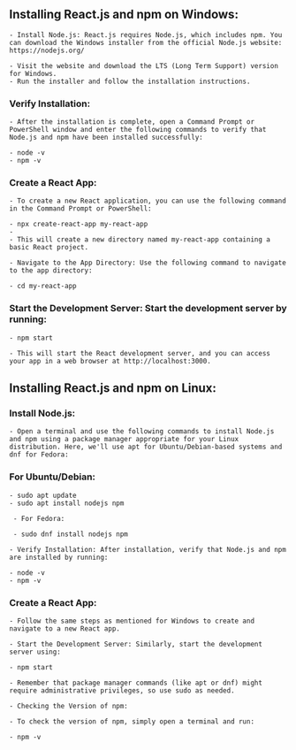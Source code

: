 


## Installing React.js and npm on Windows:

    - Install Node.js: React.js requires Node.js, which includes npm. You can download the Windows installer from the official Node.js website: https://nodejs.org/

    - Visit the website and download the LTS (Long Term Support) version for Windows.
    - Run the installer and follow the installation instructions.
###  Verify Installation:
    - After the installation is complete, open a Command Prompt or PowerShell window and enter the following commands to verify that Node.js and npm have been installed successfully:

    - node -v
    - npm -v

### Create a React App:
    - To create a new React application, you can use the following command in the Command Prompt or PowerShell:

    - npx create-react-app my-react-app
    - 
    - This will create a new directory named my-react-app containing a basic React project.

    - Navigate to the App Directory: Use the following command to navigate to the app directory:

    - cd my-react-app

### Start the Development Server: Start the development server by running:

    - npm start

    - This will start the React development server, and you can access your app in a web browser at http://localhost:3000.

## Installing React.js and npm on Linux:

### Install Node.js:
    - Open a terminal and use the following commands to install Node.js and npm using a package manager appropriate for your Linux distribution. Here, we'll use apt for Ubuntu/Debian-based systems and dnf for Fedora:

### For Ubuntu/Debian:

    - sudo apt update
    - sudo apt install nodejs npm

     - For Fedora:

     - sudo dnf install nodejs npm

    - Verify Installation: After installation, verify that Node.js and npm are installed by running:

    - node -v
    - npm -v

### Create a React App:
    - Follow the same steps as mentioned for Windows to create and navigate to a new React app.

    - Start the Development Server: Similarly, start the development server using:

    - npm start

    - Remember that package manager commands (like apt or dnf) might require administrative privileges, so use sudo as needed.

    - Checking the Version of npm:

    - To check the version of npm, simply open a terminal and run:

    - npm -v